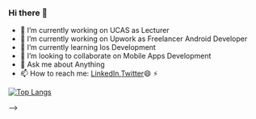 ### Hi there 👋


- 🔭 I’m currently working on UCAS as Lecturer
- 🔭 I’m currently working on Upwork as Freelancer Android Developer
- 🌱 I’m currently learning Ios Development
- 👯 I’m looking to collaborate on Mobile Apps Development  
- 💬 Ask me about Anything
- 📫 How to reach me: [LinkedIn](https://www.linkedin.com/in/mahmoud-jadallah-88104a176/),[Twitter](https://twitter.com/ma7moudjadallah)😄
⚡


[![Top Langs](https://github-readme-stats.vercel.app/api/top-langs/?username=anuraghazra&layout=compact)](https://github.com/anuraghazra/github-readme-stats)

-->
